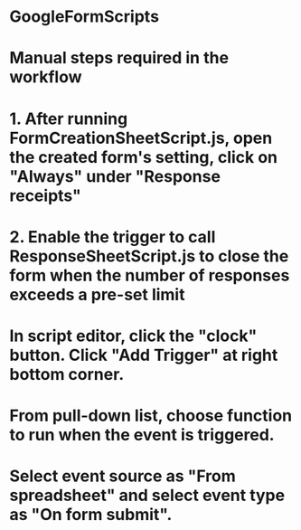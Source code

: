 # GoogleFormScripts

# Manual steps required in the workflow
# 1. After running FormCreationSheetScript.js, open the created form's setting, click on "Always" under "Response receipts"
# 2. Enable the trigger to call ResponseSheetScript.js to close the form when the number of responses exceeds a pre-set limit
#    In script editor, click the "clock" button. Click "Add Trigger" at right bottom corner.
#    From pull-down list, choose function to run when the event is triggered.
#    Select event source as "From spreadsheet" and select event type as "On form submit".

